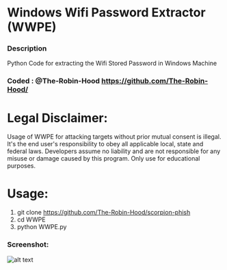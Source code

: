 # Windows Wifi Password Extractor (WWPE)
### Description
Python Code for extracting the Wifi Stored Password in Windows Machine 

### Coded : @The-Robin-Hood https://github.com/The-Robin-Hood/

# Legal Disclaimer:
Usage of WWPE for attacking targets without prior mutual consent is illegal. It's the end user's responsibility to obey all applicable local, state and federal laws. Developers assume no liability and are not responsible for any misuse or damage caused by this program. Only use for educational purposes.

# Usage:
1. git clone https://github.com/The-Robin-Hood/scorpion-phish
2. cd WWPE
3. python WWPE.py

### Screenshot:

![alt text](https://i.imgur.com/gOApsql.png)

